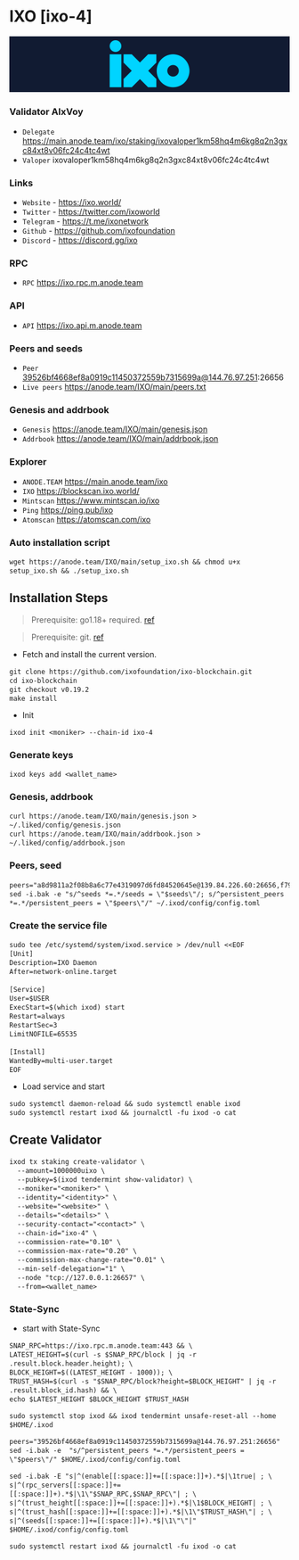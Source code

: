 # IXO [ixo-4]
![IXO Guide](https://github.com/Voynitskiy/Voynitskiy/blob/main/mainnet/IXO/IXO.png)
### Validator AlxVoy
* `Delegate` https://main.anode.team/ixo/staking/ixovaloper1km58hq4m6kg8q2n3gxc84xt8v06fc24c4tc4wt
* `Valoper` ixovaloper1km58hq4m6kg8q2n3gxc84xt8v06fc24c4tc4wt
### Links
* `Website` - https://ixo.world/
* `Twitter` - https://twitter.com/ixoworld
* `Telegram` - https://t.me/ixonetwork
* `Github` - https://github.com/ixofoundation
* `Discord` - https://discord.gg/ixo
### RPC
* `RPC` https://ixo.rpc.m.anode.team
### API
* `API` https://ixo.api.m.anode.team
### Peers and seeds
* `Peer` 39526bf4668ef8a0919c11450372559b7315699a@144.76.97.251:26656
* `Live peers` https://anode.team/IXO/main/peers.txt
### Genesis and addrbook
* `Genesis` https://anode.team/IXO/main/genesis.json
* `Addrbook` https://anode.team/IXO/main/addrbook.json
### Explorer
* `ANODE.TEAM` https://main.anode.team/ixo
* `IXO` https://blockscan.ixo.world/
* `Mintscan` https://www.mintscan.io/ixo
* `Ping` https://ping.pub/ixo
* `Atomscan` https://atomscan.com/ixo
### Auto installation script
```
wget https://anode.team/IXO/main/setup_ixo.sh && chmod u+x setup_ixo.sh && ./setup_ixo.sh
```
## Installation Steps
>Prerequisite: go1.18+ required. [ref](https://golang.org/doc/install)

>Prerequisite: git. [ref](https://github.com/git/git)

* Fetch and install the current version.
```shell
git clone https://github.com/ixofoundation/ixo-blockchain.git
cd ixo-blockchain
git checkout v0.19.2
make install
```
* Init
```
ixod init <moniker> --chain-id ixo-4
```

### Generate keys
```
ixod keys add <wallet_name>
```
### Genesis, addrbook
```
curl https://anode.team/IXO/main/genesis.json > ~/.liked/config/genesis.json
curl https://anode.team/IXO/main/addrbook.json > ~/.liked/config/addrbook.json
```
### Peers, seed
```
peers="a8d9811a2f08b8a6c77e4319097d6fd84520645e@139.84.226.60:26656,f79da5c87e40587c4cfef5d7b7902b6e69ac62bf@188.166.183.216:26656,386277f9c6a0c402889032ff76585d0a2dae7bc5@104.248.1.56:26656,26593e0854848ede80d5cd963dc8a775634e2acc@23.88.69.167:26656"
sed -i.bak -e "s/^seeds *=.*/seeds = \"$seeds\"/; s/^persistent_peers *=.*/persistent_peers = \"$peers\"/" ~/.ixod/config/config.toml
```
### Create the service file
```
sudo tee /etc/systemd/system/ixod.service > /dev/null <<EOF
[Unit]
Description=IXO Daemon
After=network-online.target

[Service]
User=$USER
ExecStart=$(which ixod) start
Restart=always
RestartSec=3
LimitNOFILE=65535

[Install]
WantedBy=multi-user.target
EOF
```
* Load service and start
```
sudo systemctl daemon-reload && sudo systemctl enable ixod
sudo systemctl restart ixod && journalctl -fu ixod -o cat
```
## Create Validator
```
ixod tx staking create-validator \
  --amount=1000000uixo \
  --pubkey=$(ixod tendermint show-validator) \
  --moniker="<moniker>" \
  --identity="<identity>" \
  --website="<website>" \
  --details="<details>" \
  --security-contact="<contact>" \
  --chain-id="ixo-4" \
  --commission-rate="0.10" \
  --commission-max-rate="0.20" \
  --commission-max-change-rate="0.01" \
  --min-self-delegation="1" \
  --node "tcp://127.0.0.1:26657" \
  --from=<wallet_name>
```
### State-Sync
* start with State-Sync
```
SNAP_RPC=https://ixo.rpc.m.anode.team:443 && \
LATEST_HEIGHT=$(curl -s $SNAP_RPC/block | jq -r .result.block.header.height); \
BLOCK_HEIGHT=$((LATEST_HEIGHT - 1000)); \
TRUST_HASH=$(curl -s "$SNAP_RPC/block?height=$BLOCK_HEIGHT" | jq -r .result.block_id.hash) && \
echo $LATEST_HEIGHT $BLOCK_HEIGHT $TRUST_HASH
```
```
sudo systemctl stop ixod && ixod tendermint unsafe-reset-all --home $HOME/.ixod
```
```
peers="39526bf4668ef8a0919c11450372559b7315699a@144.76.97.251:26656"
sed -i.bak -e  "s/^persistent_peers *=.*/persistent_peers = \"$peers\"/" $HOME/.ixod/config/config.toml
```
```
sed -i.bak -E "s|^(enable[[:space:]]+=[[:space:]]+).*$|\1true| ; \
s|^(rpc_servers[[:space:]]+=[[:space:]]+).*$|\1\"$SNAP_RPC,$SNAP_RPC\"| ; \
s|^(trust_height[[:space:]]+=[[:space:]]+).*$|\1$BLOCK_HEIGHT| ; \
s|^(trust_hash[[:space:]]+=[[:space:]]+).*$|\1\"$TRUST_HASH\"| ; \
s|^(seeds[[:space:]]+=[[:space:]]+).*$|\1\"\"|" $HOME/.ixod/config/config.toml
```
```
sudo systemctl restart ixod && journalctl -fu ixod -o cat
```
